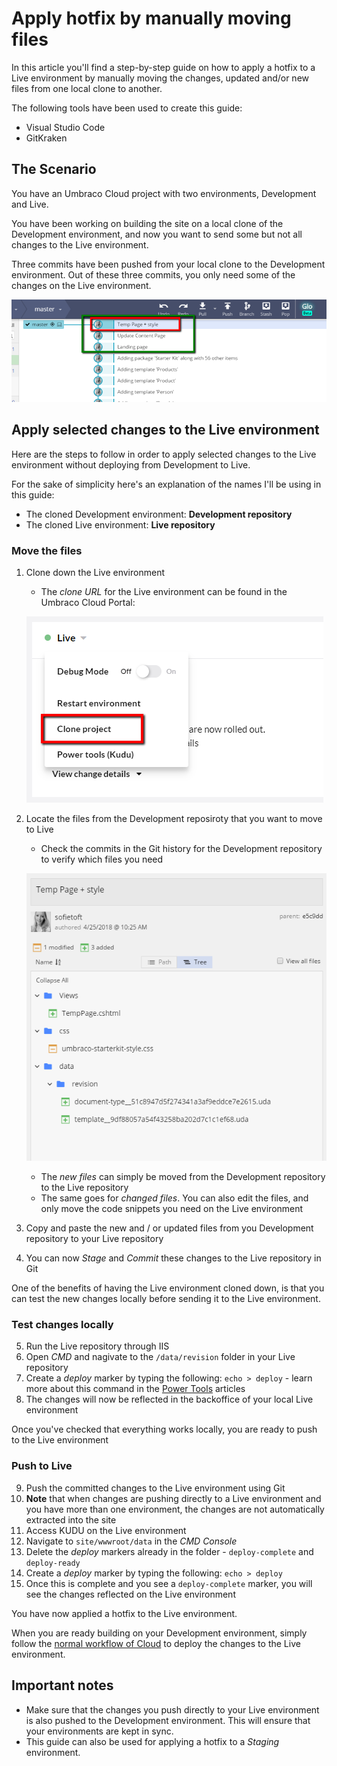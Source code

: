 # Apply hotfix by manually moving files

In this article you'll find a step-by-step guide on how to apply a hotfix to a Live environment by manually moving the changes, updated and/or new files from one local clone to another.

The following tools have been used to create this guide:

* Visual Studio Code
* GitKraken

## The Scenario

You have an Umbraco Cloud project with two environments, Development and Live. 

You have been working on building the site on a local clone of the Development environment, and now you want to send some but not all changes to the Live environment.

Three commits have been pushed from your local clone to the Development environment. Out of these three commits, you only need some of the changes on the Live environment.

![Commits](images/commits.png)

## Apply selected changes to the Live environment

Here are the steps to follow in order to apply selected changes to the Live environment without deploying from Development to Live.

For the sake of simplicity here's an explanation of the names I'll be using in this guide:

* The cloned Development environment: **Development repository**
* The cloned Live environment: **Live repository**

### Move the files

1. Clone down the Live environment
    * The _clone URL_ for the Live environment can be found in the Umbraco Cloud Portal:

    ![Live Clone URL](images/live-clone-url.png)

2. Locate the files from the Development reposiroty that you want to move to Live
    * Check the commits in the Git history for the Development repository to verify which files you need

    ![Files changes or added](images/commit-files-changed.png)

    * The _new files_ can simply be moved from the Development repository to the Live repository
    * The same goes for _changed files_. You can also edit the files, and only move the code snippets you need on the Live environment

3. Copy and paste the new and / or updated files from you Development repository to your Live repository
4. You can now _Stage_ and _Commit_ these changes to the Live repository in Git

One of the benefits of having the Live environment cloned down, is that you can test the new changes locally before sending it to the Live environment.

### Test changes locally

5. Run the Live repository through IIS
6. Open _CMD_ and nagivate to the `/data/revision` folder in your Live repository
7. Create a _deploy_ marker by typing the following: `echo > deploy` - learn more about this command in the [Power Tools]() articles
8. The changes will now be reflected in the backoffice of your local Live environment

Once you've checked that everything works locally, you are ready to push to the Live environment

### Push to Live

9. Push the committed changes to the Live environment using Git
10. **Note** that when changes are pushing directly to a Live environment and you have more than one environment, the changes are not automatically extracted into the site
11. Access KUDU on the Live environment
12. Navigate to `site/wwwroot/data` in the _CMD Console_
13. Delete the _deploy_ markers already in the folder - `deploy-complete` and `deploy-ready`
14. Create a _deploy_ marker by typing the following: `echo > deploy`
15. Once this is complete and you see a `deploy-complete` marker, you will see the changes reflected on the Live environment

You have now applied a hotfix to the Live environment.

When you are ready building on your Development environment, simply follow the [normal workflow of Cloud](../Deployment) to deploy the changes to the Live environment.

## Important notes

* Make sure that the changes you push directly to your Live environment is also pushed to the Development environment. This will ensure that your environments are kept in sync.
* This guide can also be used for applying a hotfix to a _Staging_ environment.